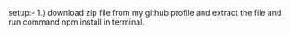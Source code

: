 setup:- 
1.) download zip file from my github profile and extract the file and run  command npm install in terminal.

